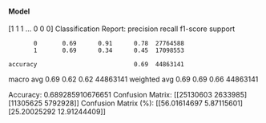 #### Model
[1 1 1 ... 0 0 0]
Classification Report:
              precision    recall  f1-score   support

           0       0.69      0.91      0.78  27764588
           1       0.69      0.34      0.45  17098553

    accuracy                           0.69  44863141
   macro avg       0.69      0.62      0.62  44863141
weighted avg       0.69      0.69      0.66  44863141

Accuracy: 0.689285910676651
Confusion Matrix:
[[25130603  2633985]
 [11305625  5792928]]
Confusion Matrix (%):
[[56.01614697  5.87115601]
 [25.20025292 12.91244409]]

